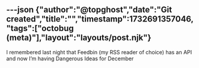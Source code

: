 ---json
{"author":"@topghost","date":"Git created","title":"","timestamp":1732691357046,"tags":["octobug (meta)"],"layout":"layouts/post.njk"}
---
I remembered last night that Feedbin (my RSS reader of choice) has an API and now I&#x2019;m having Dangerous Ideas for December
